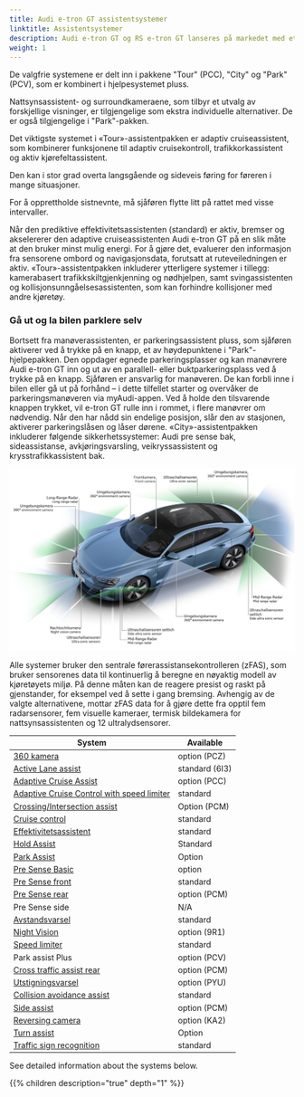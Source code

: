 ```yaml
---
title: Audi e-tron GT assistentsystemer
linktitle: Assistentsystemer
description: Audi e-tron GT og RS e-tron GT lanseres på markedet med et bredt utvalg av førerassistentsystemer. Audi pre sense front og Audi pre sense basic sikkerhetssystemer samt active lane assist og cruisekontrollsystem er standardutstyr.
weight: 1
---
```


De valgfrie systemene er delt inn i pakkene "Tour" (PCC), "City" og "Park" (PCV), som er kombinert i hjelpesystemet pluss.

Nattsynsassistent- og surroundkameraene, som tilbyr et utvalg av forskjellige visninger, er tilgjengelige som ekstra individuelle alternativer. 
De er også tilgjengelige i "Park"-pakken.

Det viktigste systemet i «Tour»-assistentpakken er adaptiv cruiseassistent, som kombinerer funksjonene til adaptiv cruisekontroll, trafikkorkassistent og aktiv kjørefeltassistent.

Den kan i stor grad overta langsgående og sideveis føring for føreren i mange situasjoner.

For å opprettholde sistnevnte, må sjåføren flytte litt på rattet med visse intervaller.

Når den prediktive effektivitetsassistenten (standard) er aktiv, bremser og akselererer den adaptive cruiseassistenten Audi e-tron GT på en slik måte at den bruker minst mulig energi. For å gjøre det, evaluerer den informasjon fra sensorene ombord og navigasjonsdata, forutsatt at ruteveiledningen er aktiv. «Tour»-assistentpakken inkluderer ytterligere systemer i tillegg: kamerabasert trafikkskiltgjenkjenning og nødhjelpen, samt svingassistenten og kollisjonsunngåelsesassistenten, som kan forhindre kollisjoner med andre kjøretøy.

### Gå ut og la  bilen parklere selv

Bortsett fra manøverassistenten, er parkeringsassistent pluss, som sjåføren aktiverer ved å trykke på en knapp, et av høydepunktene i "Park"-hjelpepakken. Den oppdager egnede parkeringsplasser og kan manøvrere Audi e-tron GT inn og ut av en parallell- eller buktparkeringsplass ved å trykke på en knapp. Sjåføren er ansvarlig for manøveren. De kan forbli inne i bilen eller gå ut på forhånd – i dette tilfellet starter og overvåker de parkeringsmanøveren via myAudi-appen. Ved å holde den tilsvarende knappen trykket, vil e-tron GT rulle inn i rommet, i flere manøvrer om nødvendig. Når den har nådd sin endelige posisjon, slår den av stasjonen, aktiverer parkeringslåsen og låser dørene. «City»-assistentpakken inkluderer følgende sikkerhetssystemer: Audi pre sense bak, sideassistanse, avkjøringsvarsling, veikryssassistent og krysstrafikkassistent bak.

![Sensorer](sensors.jpg "Audi e-tron GT-sensorer")

Alle systemer bruker den sentrale førerassistansekontrolleren (zFAS), som bruker sensorenes data til kontinuerlig å beregne en nøyaktig modell av kjøretøyets miljø. På denne måten kan de reagere presist og raskt på gjenstander, for eksempel ved å sette i gang bremsing. Avhengig av de valgte alternativene, mottar zFAS data for å gjøre dette fra opptil fem radarsensorer, fem visuelle kameraer, termisk bildekamera for nattsynsassistenten og 12 ultralydsensorer.

| **System**    | **Available** |
| ----------- | ----------- |
| [360 kamera](360camera) | option (PCZ) |
| [Active Lane assist](activelaneassist) | standard (6I3)|
| [Adaptive Cruise Assist](adaptivecruiseassist) | option (PCC) |
| [Adaptive Cruise Control with speed limiter](adaptivecruisecontrol) | standard |
| [Crossing/Intersection assist](crossingassist) | Option (PCM) |
| [Cruise control](cruisecontrol) | standard |
| [Effektivitetsassistent](predictiveefficiencyassist) | standard |
| [Hold Assist](holdassist) | Standard |
| [Park Assist](parkassist) | Option |
| [Pre Sense Basic](presensebasic) | option |
| [Pre Sense front](presensefront) | standard |
| [Pre Sense rear](presenserear) | option (PCM) |
| Pre Sense side | N/A |
| [Avstandsvarsel](distancewarning) | standard |
| [Night Vision](nightvision) | option (9R1) |
| [Speed limiter](speedlimiter) | standard |
| Park assist Plus | option (PCV) |
| [Cross traffic assist rear](crosstrafficassistrear) | option (PCM) |
| [Utstigningsvarsel](exitwarning) | option (PYU) |
| [Collision avoidance assist](collisionavoidanceassist) | standard |
| [Side assist](sideassist) | option (PCM) |
| [Reversing camera](reversingcamera) | option (KA2) |
| [Turn assist](turnassist) | Option  |
| [Traffic sign recognition](trafficsignrecognition) | standard |

See detailed information about the systems below.

{{% children description="true" depth="1" %}}
